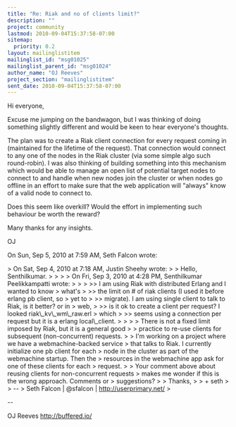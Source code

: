 ```yaml
---
title: "Re: Riak and no of clients limit?"
description: ""
project: community
lastmod: 2010-09-04T15:37:58-07:00
sitemap:
  priority: 0.2
layout: mailinglistitem
mailinglist_id: "msg01025"
mailinglist_parent_id: "msg01024"
author_name: "OJ Reeves"
project_section: "mailinglistitem"
sent_date: 2010-09-04T15:37:58-07:00
---
```



Hi everyone,

Excuse me jumping on the bandwagon, but I was thinking of doing something
slightly different and would be keen to hear everyone's thoughts.

The plan was to create a Riak client connection for every request coming in
(maintained for the lifetime of the request). That connection would connect
to any one of the nodes in the Riak cluster (via some simple algo such
round-robin). I was also thinking of building something into this mechanism
which would be able to manage an open list of potential target nodes to
connect to and handle when new nodes join the cluster or when nodes go
offline in an effort to make sure that the web application will "always"
know of a valid node to connect to.

Does this seem like overkill? Would the effort in implementing such
behaviour be worth the reward?

Many thanks for any insights.

OJ


On Sun, Sep 5, 2010 at 7:59 AM, Seth Falcon  wrote:

&gt; On Sat, Sep 4, 2010 at 7:18 AM, Justin Sheehy  wrote:
&gt; &gt; Hello, Senthilkumar.
&gt; &gt;
&gt; &gt; On Fri, Sep 3, 2010 at 4:28 PM, Senthilkumar Peelikkampatti wrote:
&gt; &gt;
&gt; &gt;&gt; I am using Riak with distributed Erlang and I wanted to know
&gt; what's
&gt; &gt;&gt; the limit on # of riak clients (I used it before erlang pb client, so
&gt; yet to
&gt; &gt;&gt; migrate). I am using single client to talk to Riak, is it better? or in
&gt; web,
&gt; &gt;&gt; is it ok to create a client per request? I looked riak\\_kv\\_wm\\_raw.erl
&gt; which
&gt; &gt;&gt; seems using a connection per request but it is a erlang local\\_client.
&gt; &gt;
&gt; &gt; There is not a fixed limit imposed by Riak, but it is a general good
&gt; &gt; practice to re-use clients for subsequent (non-concurrent) requests.
&gt;
&gt; I'm working on a project where we have a webmachine-backed service
&gt; that talks to Riak. I currently initialize one pb client for each
&gt; node in the cluster as part of the webmachine startup. Then the
&gt; resources in the webmachine app ask for one of these clients for each
&gt; request.
&gt;
&gt; Your comment above about reusing clients for non-concurrent requests
&gt; makes me wonder if this is the wrong approach. Comments or
&gt; suggestions?
&gt;
&gt; Thanks,
&gt;
&gt; + seth
&gt;
&gt; --
&gt; Seth Falcon | @sfalcon | http://userprimary.net/
&gt;


-- 

OJ Reeves
http://buffered.io/
